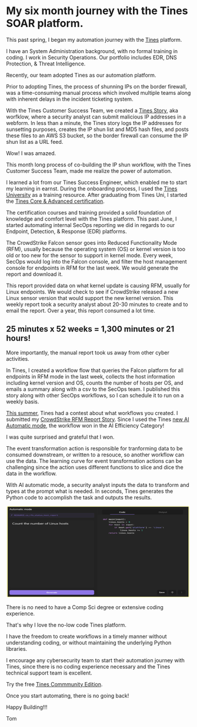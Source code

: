 # My six month journey with the Tines SOAR platform.

This past spring, I began my automation journey with the [Tines](https://tines.com) platform.  

I have an System Administration background, with no formal training in coding. I work in Security Operations.  Our portfolio includes EDR, DNS Protection, & Threat Intelligence. 

Recently, our team adopted Tines as our automation platform.

Prior to adopting Tines, the process of shunning IPs on the border firewall, was a time-consuming manual process which involved multiple teams along with inherent delays in the incident ticketing system.  

With the Tines Customer Success Team, we created a [Tines Story](https://www.tines.com/docs/stories/), aka worfklow, where a security analyst can submit malicious IP addresses in a webform.  In less than a minute, the Tines story logs the IP addresses for sunsetting purposes, creates the IP shun list and MD5 hash files, and posts these files to an AWS S3 bucket, so the border firewall can consume the IP shun list as a URL feed.

Wow! I was amazed.

This month long process of co-building the IP shun workflow, with the Tines Customer Success Team, made me realize the power of automation. 

I learned a lot from our Tines Success Engineer, which enabled me to start my learning in earnst.  During the onboarding process, I used the [Tines University](https://www.tines.com/university/) as a training resource.  After graduating from Tines Uni, I started the [Tines Core & Advanced certification](https://www.tines.com/get-certified/).

The certification courses and training provided a solid foundation of knowledge and comfort level with the Tines platform. This past June, I started automating internal SecOps reporting we did in regards to our Endpoint, Detection, & Response (EDR) platforms. 

The CrowdStrike Falcon sensor goes into Reduced Functionality Mode (RFM), usually because the operating system (OS) or kernel version is too old or too new for the sensor to support in kernel mode.  Every week, SecOps would log into the Falcon console, and filter the host management console for endpoints in RFM for the last week.  We would generate the report and download it.  

This report provided data on what kernel update is causing RFM, usually for Linux endpoints.  We would check to see if CrowdStrike released a new Linux sensor version that would support the new kernel version. This weekly report took a security analyst about 20-30 minutes to create and to email the report. Over a year, this report consumed a lot time.

## 25 minutes x 52 weeks = 1,300 minutes or 21 hours!

More importantly, the manual report took us away from other cyber activities.

In Tines, I created a workflow flow that queries the Falcon platform for all endpoints in RFM mode in the last week, collects the host information including kernel version and OS, counts the number of hosts per OS, and emails a summary along with a csv to the SecOps team.  I published this story along with other SecOps workflows, so I can schedule it to run on a weekly basis.

[This summer](https://www.tines.com/you-did-what-with-tines/summer-2024/), Tines had a contest about what workflows you created. I submitted my [CrowdStrike RFM Report Story](https://www.tines.com/library/stories/1257278/?name=generate-a-crowdstrike-rfm-report-with-ai&redirected-from=%2Fyou-did-what-with-tines%2Fsummer-2024%2F). Since I used the Tines [new AI Automatic mode](https://www.tines.com/docs/actions/types/event-transformation/automatic/), the workflow won in the AI Efficiency Category! 

I was quite surprised and grateful that I won.

The event transformation action is responsible for tranforming data to be consumed downstream, or written to a resouce, so another workflow can use the data.  The learning curve for event transformation actions can be challenging since the action uses different functions to slice and dice the data in the workflow.

With AI automatic mode, a security analyst inputs the data to transform and types at the prompt what is needed.  In seconds, Tines generates the Python code to accomplish the task and outputs the results.

<img src="images/AI-Mode-1.png" width="500" height="250">

There is no need to have a Comp Sci degree or extensive coding experience. 

That's why I love the no-low code Tines platform. 

I have the freedom to create workflows in a timely manner without understanding coding, or without maintaining the underlying Python libraries.

I encourage any cybersecurity team to start their automation journey with Tines, since there is no coding experience necessary and the Tines technical support team is excellent.

Try the free [Tines Commmunity Edition](https://www.tines.com/pricing/).

Once you start automating, there is no going back!

Happy Building!!!

Tom

